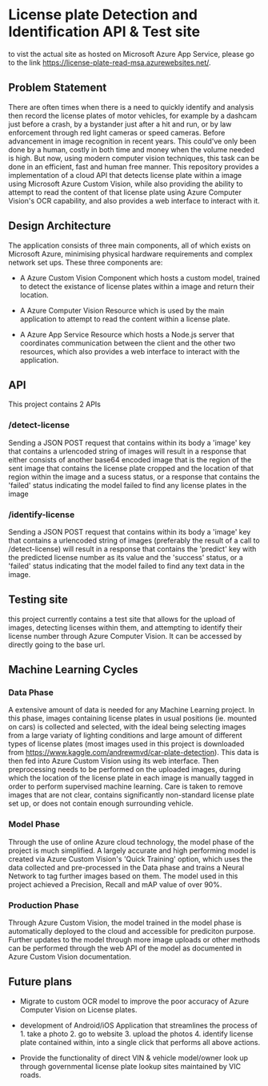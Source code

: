 # License plate Detection and Identification API & Test site

to vist the actual site as hosted on Microsoft Azure App Service, please go to the link https://license-plate-read-msa.azurewebsites.net/.

## Problem Statement

There are often times when there is a need to quickly identify and analysis then record the license plates of motor vehicles, for example by a dashcam just before a crash, by a bystander just after a hit and run, or by law enforcement through red light cameras or speed cameras. Before advancement in image recognition in recent years. This could've only been done by a human, costly in both time and money when the volume needed is high. But now, using modern computer vision techniques, this task can be done in an efficient, fast and human free manner. This repository provides a implementation of a cloud API that detects license plate within a image using Microsoft Azure Custom Vision, while also providing the ability to attempt to read the content of that license plate using Azure Computer Vision's OCR capability, and also provides a web interface to interact with it.

## Design Architecture

The application consists of three main components, all of which exists on Microsoft Azure, minimising physical hardware requirements and complex network set ups. These three components are:

* A Azure Custom Vision Component which hosts a custom model, trained to detect the existance of license plates within a image and return their location.

* A Azure Computer Vision Resource which is used by the main application to attempt to read the content within a license plate.

* A Azure App Service Resource which hosts a Node.js server that coordinates communication between the client and the other two resources, which also provides a web interface to interact with the application.

## API

This project contains 2 APIs

### /detect-license

Sending a JSON POST request that contains within its body a 'image' key that contains a urlencoded string of images will result in a response that either consists of another base64 encoded image that is the region of the sent image that contains the license plate cropped and the location of that region within the image and a sucess status, or a response that contains the 'failed' status indicating the model failed to find any license plates in the image

### /identify-license

Sending a JSON POST request that contains within its body a 'image' key that contains a urlencoded string of images (preferably the result of a call to /detect-license) will result in a response that contains the 'predict' key with the predicted license number as its value and the 'success' status, or a 'failed' status indicating that the model failed to find any text data in the image.

## Testing site

this project currently contains a test site that allows for the upload of images, detecting licenses within them, and attempting to identify their license number through Azure Computer Vision. It can be accessed by directly going to the base url.

## Machine Learning Cycles

### Data Phase

A extensive amount of data is needed for any Machine Learning project. In this phase, images containing license plates in usual positions (ie. mounted on cars) is collected and selected, with the ideal being selecting images from a large variaty of lighting conditions and large amount of different types of license plates (most images used in this project is downloaded from https://www.kaggle.com/andrewmvd/car-plate-detection). This data is then fed into Azure Custom Vision using its web interface. Then preprocessing needs to be performed on the uploaded images, during which the location of the license plate in each image is manually tagged in order to perform supervised machine learning. Care is taken to remove images that are not clear, contains significantly non-standard license plate set up, or does not contain enough surrounding vehicle.

### Model Phase

Through the use of online Azure cloud technology, the model phase of the project is much simplified. A largely accurate and high performing model is created via Azure Custom Vision's 'Quick Training' option, which uses the data collected and pre-processed in the Data phase and trains a Neural Network to tag further images based on them. The model used in this project achieved a Precision, Recall and mAP value of over 90%.

### Production Phase

Through Azure Custom Vision, the model trained in the model phase is automatically deployed to the cloud and accessible for prediciton purpose. Further updates to the model through more image uploads or other methods can be performed through the web API of the model as documented in Azure Custom Vision documentation.

## Future plans

* Migrate to custom OCR model to improve the poor accuracy of Azure Computer Vision on License plates.

* development of Android/iOS Application that streamlines the process of 1. take a photo 2. go to website 3. upload the photos 4. identify license plate contained within, into a single click that performs all above actions.

* Provide the functionality of direct VIN & vehicle model/owner look up through governmental license plate lookup sites maintained by VIC roads.